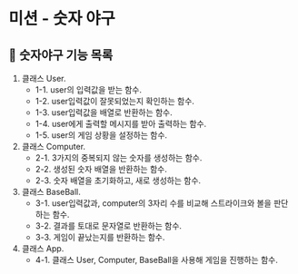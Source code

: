 # 미션 - 숫자 야구

## 🚀 숫자야구 기능 목록

1. 클래스 User.
	- 1-1. user의 입력값을 받는 함수.
	- 1-2. user입력값이 잘못되었는지 확인하는 함수.
	- 1-3. user입력값을 배열로 반환하는 함수.
	- 1-4. user에게 출력할 메시지를 받아 출력하는 함수.
	- 1-5. user의 게임 상황을 설정하는 함수.
2. 클래스 Computer.
	- 2-1. 3가지의 중복되지 않는 숫자를 생성하는 함수.
	- 2-2. 생성된 숫자 배열을 반환하는 함수.
	- 2-3. 숫자 배열을 초기화하고, 새로 생성하는 함수.
3. 클래스 BaseBall.
	- 3-1. user입력값과, computer의 3자리 수를 비교해 스트라이크와 볼을 판단하는 함수.
	- 3-2. 결과를 토대로 문자열로 반환하는 함수.
	- 3-3. 게임이 끝났는지를 반환하는 함수.
4. 클래스 App.
	- 4-1. 클래스 User, Computer, BaseBall을 사용해 게임을 진행하는 함수.